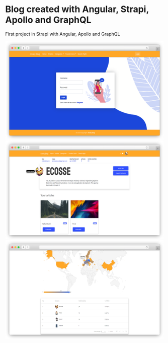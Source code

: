 # Blog created with Angular, Strapi, Apollo and GraphQL

First project in Strapi with Angular, Apollo and GraphQL

![Login Page](screenshots/login_page.png)
![Profile](screenshots/profile_page.png)
![Traveler Zone](screenshots/traveler_zone.png)